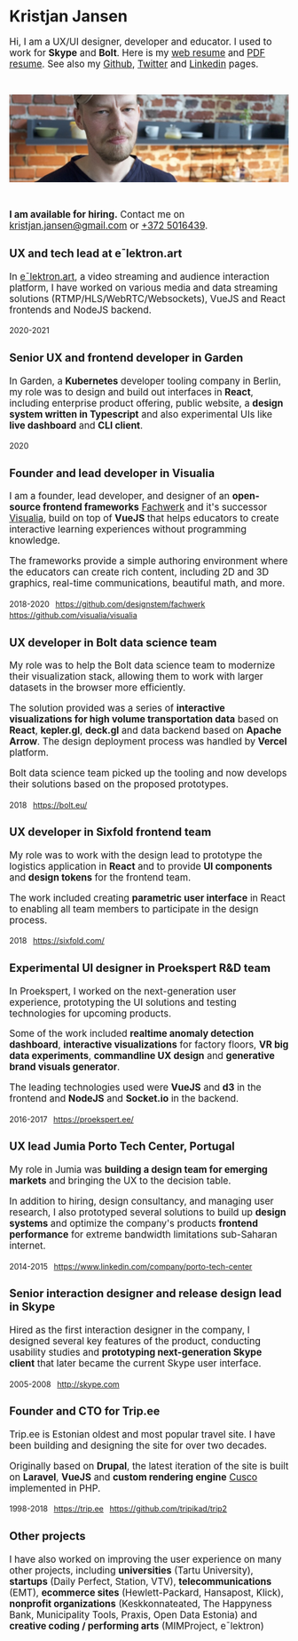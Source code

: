 # Kristjan Jansen

<big>Hi, I am a UX/UI designer, developer and educator. I used to work for **Skype** and **Bolt**. Here is my [web resume](#kristjan-jansen-cv) and [PDF resume](kristjan_jansen_cv.pdf). See also my [Github](http://github.com/kristjanjansen), [Twitter](http://twitter.com/kristjanjansen) and [Linkedin](http://ee.linkedin.com/pub/kristjan-jansen/15/b06/778) pages.</big>

<br />

<a href="kristjan_jansen.jpg"><img src="kristjan_jansen_horizontal.jpg" alt="Kristjan Jansen photo" /></a>

<br />

<big><b style="color: var(--orange)">I am available for hiring.</b> Contact me on [kristjan.jansen@gmail.com](mailto:kristjan.jansen@gmail.com) or [+372 5016439](tel:+3725016439).

### UX and tech lead at eˉlektron.art

In [eˉlektron.art](https://elektron.art/), a video streaming and audience interaction platform, I have worked on various media and data streaming solutions (RTMP/HLS/WebRTC/Websockets), VueJS and React frontends and NodeJS backend.

<small>2020-2021</small>

### Senior UX and frontend developer in Garden

In Garden, a **Kubernetes** developer tooling company in Berlin, my role was to design and build out interfaces in **React**, including enterprise product offering, public website, a **design system written in Typescript** and also experimental UIs like **live dashboard** and **CLI client**.

<small>2020</small>

### Founder and lead developer in Visualia

I am a founder, lead developer, and designer of an **open-source frontend frameworks** [Fachwerk](https://github.com/designstem/fachwerk) and it's successor [Visualia](https://github.com/visualia/visualia), build on top of **VueJS** that helps educators to create interactive learning experiences without programming knowledge.

The frameworks provide a simple authoring environment where the educators can create rich content, including 2D and 3D graphics, real-time communications, beautiful math, and more.

<small>2018-2020 &ensp;https://github.com/designstem/fachwerk &ensp;https://github.com/visualia/visualia</small>

### UX developer in Bolt data science team

My role was to help the Bolt data science team to modernize their visualization stack, allowing them to work with larger datasets in the browser more efficiently.

The solution provided was a series of **interactive visualizations for high volume transportation data** based on **React**, **kepler.gl**, **deck.gl** and data backend based on **Apache Arrow**. The design deployment process was handled by **Vercel** platform.

Bolt data science team picked up the tooling and now develops their solutions based on the proposed prototypes.

<small>2018 &ensp;https://bolt.eu/</small>

### UX developer in Sixfold frontend team

My role was to work with the design lead to prototype the logistics application in **React** and to provide **UI&nbsp;components** and **design tokens** for the frontend team.

The work included creating **parametric user interface** in React to enabling all team members to participate in the design process.

<small>2018 &ensp;https://sixfold.com/</small>

### Experimental UI designer in Proekspert R&D team

In Proekspert, I worked on the next-generation user experience, prototyping the UI solutions and testing technologies for upcoming products.

Some of the work included **realtime anomaly detection dashboard**, **interactive visualizations** for factory floors, **VR big data experiments**, **commandline UX design** and **generative brand visuals generator**.

The leading technologies used were **VueJS** and **d3** in the frontend and **NodeJS** and **Socket.io** in the backend.

<small>2016-2017 &ensp;https://proekspert.ee/</small>

### UX lead Jumia Porto Tech Center, Portugal

My role in Jumia was **building a design team for emerging markets** and bringing the UX to the decision table.

In addition to hiring, design consultancy, and managing user research, I also prototyped several solutions to build up **design systems** and optimize the company's products **frontend performance** for extreme bandwidth limitations sub-Saharan internet.

<small>2014-2015 &ensp;https://www.linkedin.com/company/porto-tech-center</small>

### Senior interaction designer and release design lead in Skype

Hired as the first interaction designer in the company, I designed several key features of the product, conducting usability studies and **prototyping next-generation Skype client** that later became the current Skype user interface.

<small>2005-2008 &ensp;http://skype.com</small>

### Founder and CTO for Trip.ee

<small></small>

Trip.ee is Estonian oldest and most popular travel site. I have been building and designing the site for over two decades.

Originally based on **Drupal**, the latest iteration of the site is built on **Laravel**, **VueJS** and **custom rendering engine** [Cusco](https://github.com/kristjanjansen/cusco) implemented in PHP.

<small>1998-2018 &ensp;https://trip.ee &ensp;https://github.com/tripikad/trip2</small>

### Other projects

I have also worked on improving the user experience on many other projects, including **universities** (Tartu University), **startups** (Daily Perfect, Station, VTV), **telecommunications** (EMT), **ecommerce sites** (Hewlett-Packard, Hansapost, Klick), **nonprofit organizations** (Keskkonnateated, The Happyness Bank, Municipality Tools, Praxis, Open Data Estonia) and **creative coding / performing arts** (MIMProject, eˉlektron)

<br />

<br /><br /><br /><br />

